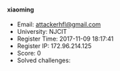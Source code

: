 #### xiaoming  

* Email: attackerhfl@gmail.com  
* University: NJCIT  
* Register Time: 2017-11-09 18:17:41  
* Register IP: 172.96.214.125  
* Score: 0  
* Solved challenges: 
